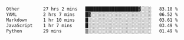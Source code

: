 <!--START_SECTION:waka-->

```txt
Other         27 hrs 2 mins   ████████████████████▓░░░░   83.18 %
YAML          2 hrs 7 mins    █▓░░░░░░░░░░░░░░░░░░░░░░░   06.52 %
Markdown      1 hr 10 mins    █░░░░░░░░░░░░░░░░░░░░░░░░   03.61 %
JavaScript    1 hr 7 mins     █░░░░░░░░░░░░░░░░░░░░░░░░   03.49 %
Python        29 mins         ▒░░░░░░░░░░░░░░░░░░░░░░░░   01.49 %
```

<!--END_SECTION:waka--> 
 
